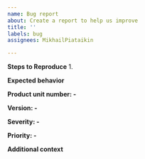 ```yaml
---
name: Bug report
about: Create a report to help us improve
title: ''
labels: bug
assignees: MikhailPiataikin

---
```


**Steps to Reproduce**
1.

**Expected behavior**

**Product unit number: -**

**Version: -** 

**Severity: -** 

**Priority: -**
 
**Additional context**
